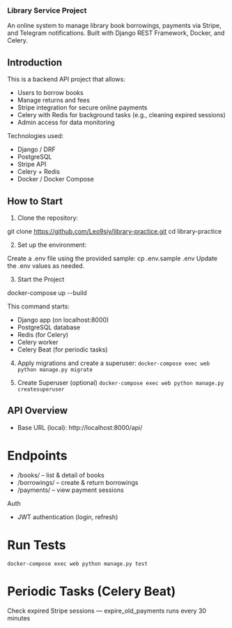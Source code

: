 ### Library Service Project

An online system to manage library book borrowings, payments via Stripe, and Telegram notifications. 
Built with Django REST Framework, Docker, and Celery.

## Introduction

This is a backend API project that allows:
- Users to borrow books
- Manage returns and fees
- Stripe integration for secure online payments
- Celery with Redis for background tasks (e.g., cleaning expired sessions)
- Admin access for data monitoring

Technologies used:
- Django / DRF
- PostgreSQL
- Stripe API
- Celery + Redis
- Docker / Docker Compose

## How to Start

1. Clone the repository:

git clone https://github.com/Leo9siy/library-practice.git
cd library-practice

2. Set up the environment:

Create a .env file using the provided sample:
cp .env.sample .env
Update the .env values as needed.

3. Start the Project

docker-compose up --build

This command starts:

- Django app (on localhost:8000)
- PostgreSQL database
- Redis (for Celery)
- Celery worker
- Celery Beat (for periodic tasks)

4. Apply migrations and create a superuser:
`docker-compose exec web python manage.py migrate`

5. Create Superuser (optional)
`docker-compose exec web python manage.py createsuperuser`

## API Overview

- Base URL (local): http://localhost:8000/api/

# Endpoints

- /books/ – list & detail of books
- /borrowings/ – create & return borrowings
- /payments/ – view payment sessions

Auth

- JWT authentication (login, refresh)


# Run Tests

`docker-compose exec web python manage.py test`

# Periodic Tasks (Celery Beat)

Check expired Stripe sessions — expire_old_payments runs every 30 minutes
